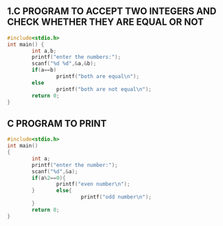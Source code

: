 ## 1.C PROGRAM TO ACCEPT TWO INTEGERS AND CHECK WHETHER THEY ARE EQUAL OR NOT
```c
#include<stdio.h>
int main() {
        int a,b;
        printf("enter the numbers:");
        scanf("%d %d",&a,&b);
        if(a==b)
                printf("both are equal\n");
        else
                printf("both are not equal\n");
        return 0;
}
```
## C PROGRAM TO PRINT 
```c
#include<stdio.h>
int main()
{
        int a;
        printf("enter the number:");
        scanf("%d",&a);
        if(a%2==0){
                printf("even number\n");
        }       else{
                        printf("odd number\n");
        }
        return 0;
}
```
